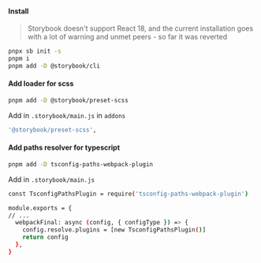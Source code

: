 #### Install

> Storybook doesn't support React 18, and the current installation
> goes with a lot of warning and unmet peers - so far it was reverted

```bash
pnpx sb init -s
pnpm i
pnpm add -D @storybook/cli
```

#### Add loader for scss

```bash
pnpm add -D @storybook/preset-scss
```

Add in `.storybook/main.js` in `addons`

```bash
'@storybook/preset-scss',
```

#### Add paths resolver for typescript

```bash
pnpm add -D tsconfig-paths-webpack-plugin
```

Add in `.storybook/main.js`

```bash
const TsconfigPathsPlugin = require('tsconfig-paths-webpack-plugin')

module.exports = {
// ...
  webpackFinal: async (config, { configType }) => {
    config.resolve.plugins = [new TsconfigPathsPlugin()]
    return config
  },
}
```
